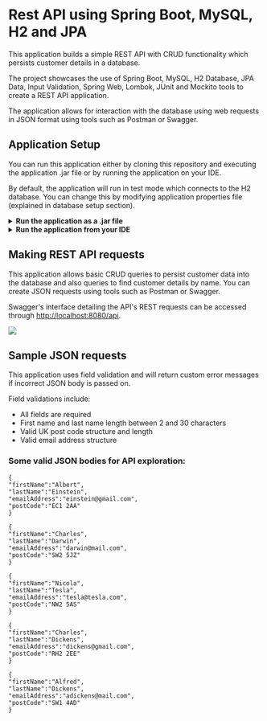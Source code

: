 # Rest API using Spring Boot, MySQL, H2 and JPA

This application builds a simple REST API with CRUD functionality which persists customer details in a database.

The project showcases the use of Spring Boot, MySQL, H2 Database, JPA Data, Input Validation, Spring Web, Lombok, JUnit and Mockito tools to create a REST API application.

The application allows for interaction with the database using web requests in JSON format using tools such as Postman or Swagger.

## Application Setup

You can run this application either by cloning this repository and executing the application .jar file or by running the application on your IDE.

By default, the application will run in test mode which connects to the H2 database. You can change this by modifying application properties file (explained in database setup section).

<details>
<summary><b>Run the application as a .jar file</b></summary>

**1. Download a .zip of the project files**

Download the zip archive of the project files.

**2. Run the application**

Open SpringBootProject-0.0.1-SNAPSHOT.jar file from the root directory. Open cmd or bash terminal and run jps command to see if the application is running:

```
jps
```

**3. Exit the application**

To exit the application, run jps command in terminal again:

```
jps
```

Check the running application's ID and run taskkill command with the ID:

```
taskkill -f /PID <Your application ID here>
```

This will terminate the application.
</details>

<details>
<summary><b>Run the application from your IDE</b></summary>

**1. Clone the application**

Clone the application:

```
git clone https://github.com/dovydasglb/SpringBootAPI.git
```
**2. Run the application**

Open a bash terminal in project folder and run:

```
mvn spring-boot:run
```

By default this will run the application on <http://localhost:8080>.
</details>

## Making REST API requests

This application allows basic CRUD queries to persist customer data into the database and also queries to find customer details by name. You can create JSON requests using tools such as Postman or Swagger.

Swagger's interface detailing the API's REST requests can be accessed through <http://localhost:8080/api>.

![](https://i.postimg.cc/855DPd2n/Opera-Snapshot-2022-03-15-162952-localhost.png)

## Sample JSON requests

This application uses field validation and will return custom error messages if incorrect JSON body is passed on.

Field validations include:

+ All fields are required
+ First name and last name length between 2 and 30 characters
+ Valid UK post code structure and length
+ Valid email address structure

### Some valid JSON bodies for API exploration:

```
{
"firstName":"Albert",
"lastName":"Einstein",
"emailAddress":"einstein@gmail.com",
"postCode":"EC1 2AA"
}
```

```
{
"firstName":"Charles",
"lastName":"Darwin",
"emailAddress":"darwin@mail.com",
"postCode":"SW2 5JZ"
}
```

```
{
"firstName":"Nicola",
"lastName":"Tesla",
"emailAddress":"tesla@tesla.com",
"postCode":"NW2 5AS"
}
```

```
{
"firstName":"Charles",
"lastName":"Dickens",
"emailAddress":"dickens@gmail.com",
"postCode":"RH2 2EE"
}
```

```
{
"firstName":"Alfred",
"lastName":"Dickens",
"emailAddress":"adickens@mail.com",
"postCode":"SW1 4AD"
}
```